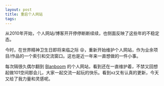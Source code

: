 ```yaml
---
layout: post
title: 重启个人网站
tags: 
---
```






从2010年开始，个人网站/博客开开停停断断续续，也侧面反映了这些年的不稳定态。

今时，在世界精神卫生日即将来临之际 😝，重新开始维护个人网站，作为业余项目/作品的一个索引和交流窗口。这也是近一年来一直想做的一件小事。

每次隔很久偶尔翻到 [Blanboom](https://blanboom.org) 的个人网站，看到还在一直维护着，不禁又回想起做101空间那会儿，大家一起交流一起玩的快乐。看到xz又有认真的更新，今天又给了我力量和灵感呢。


